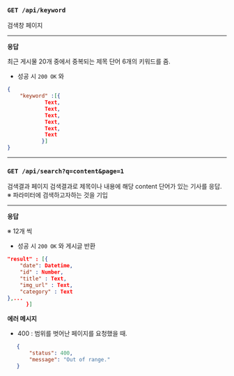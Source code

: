### `GET /api/keyword`

검색창 페이지

---

**응답**

최근 게시물 20개 중에서 중복되는 제목 단어 6개의 키워드를 줌.

- 성공 시 `200 OK` 와

```json
{
	"keyword" :[{
			Text,
			Text,
			Text,
			Text,
			Text,
			Text
		   }] 
}
```
---

### `GET /api/search?q=content&page=1`

검색결과 페이지
검색결과로 제목이나 내용에 해당 content 단어가 있는 기사를 응답.
※ 파라미터에  검색하고자하는 것을 기입

---

**응답**

※  12개 씩 

- 성공 시 `200 OK` 와 게시글 반환

```json
"result" : [{
  	"date": Datetime,
	"id" : Number,
	"title" : Text,
	"img_url" : Text,
	"category" : Text
},...
	  }]
```
**에러 메시지**
- 400 : 범위를 벗어난 페이지를 요청했을 때.
 ```json
    {
        "status": 400,
        "message": "Out of range."
    }
 ```
